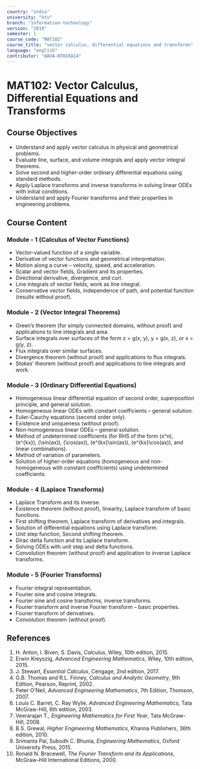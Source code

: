 ```yaml
---
country: "india"
university: "ktu"
branch: "information-technology"
version: "2019"
semester: 1
course_code: "MAT102"
course_title: "vector calculus, differential equations and transforms"
language: "english"
contributor: "@AVA-NTHIKA14"
---
```


# MAT102: Vector Calculus, Differential Equations and Transforms

## Course Objectives

* Understand and apply vector calculus in physical and geometrical problems.  
* Evaluate line, surface, and volume integrals and apply vector integral theorems.  
* Solve second and higher-order ordinary differential equations using standard methods.  
* Apply Laplace transforms and inverse transforms in solving linear ODEs with initial conditions.  
* Understand and apply Fourier transforms and their properties in engineering problems.  

## Course Content

### Module - 1 (Calculus of Vector Functions)

* Vector-valued function of a single variable.  
* Derivative of vector functions and geometrical interpretation.  
* Motion along a curve – velocity, speed, and acceleration.  
* Scalar and vector fields, Gradient and its properties.  
* Directional derivative, divergence, and curl.  
* Line integrals of vector fields, work as line integral.  
* Conservative vector fields, independence of path, and potential function (results without proof).  

### Module - 2 (Vector Integral Theorems)

* Green’s theorem (for simply connected domains, without proof) and applications to line integrals and area.  
* Surface integrals over surfaces of the form z = g(x, y), y = g(x, z), or x = g(y, z).  
* Flux integrals over similar surfaces.  
* Divergence theorem (without proof) and applications to flux integrals.  
* Stokes’ theorem (without proof) and applications to line integrals and work.  

### Module - 3 (Ordinary Differential Equations)

* Homogeneous linear differential equation of second order, superposition principle, and general solution.  
* Homogeneous linear ODEs with constant coefficients – general solution.  
* Euler-Cauchy equations (second order only).  
* Existence and uniqueness (without proof).  
* Non-homogeneous linear ODEs – general solution.  
* Method of undetermined coefficients (for RHS of the form \(x^n\), \(e^{kx}\), \(\sin(ax)\), \(\cos(ax)\), \(e^{kx}\sin(ax)\), \(e^{kx}\cos(ax)\), and linear combinations).  
* Method of variation of parameters.  
* Solution of higher-order equations (homogeneous and non-homogeneous with constant coefficients) using undetermined coefficients.  

### Module - 4 (Laplace Transforms)

* Laplace Transform and its inverse.  
* Existence theorem (without proof), linearity, Laplace transform of basic functions.  
* First shifting theorem, Laplace transform of derivatives and integrals.  
* Solution of differential equations using Laplace transform.  
* Unit step function, Second shifting theorem.  
* Dirac delta function and its Laplace transform.  
* Solving ODEs with unit step and delta functions.  
* Convolution theorem (without proof) and application to inverse Laplace transforms.  

### Module - 5 (Fourier Transforms)

* Fourier integral representation.  
* Fourier sine and cosine integrals.  
* Fourier sine and cosine transforms, inverse transforms.  
* Fourier transform and inverse Fourier transform – basic properties.  
* Fourier transform of derivatives.  
* Convolution theorem (without proof).  

## References

1. H. Anton, I. Biven, S. Davis, *Calculus*, Wiley, 10th edition, 2015.  
2. Erwin Kreyszig, *Advanced Engineering Mathematics*, Wiley, 10th edition, 2015.  
3. J. Stewart, *Essential Calculus*, Cengage, 2nd edition, 2017.  
4. G.B. Thomas and R.L. Finney, *Calculus and Analytic Geometry*, 9th Edition, Pearson, Reprint, 2002.  
5. Peter O’Neil, *Advanced Engineering Mathematics*, 7th Edition, Thomson, 2007.  
6. Louis C. Barret, C. Ray Wylie, *Advanced Engineering Mathematics*, Tata McGraw-Hill, 6th edition, 2003.  
7. Veerarajan T., *Engineering Mathematics for First Year*, Tata McGraw-Hill, 2008.  
8. B.S. Grewal, *Higher Engineering Mathematics*, Khanna Publishers, 36th edition, 2010.  
9. Srimanta Pal, Subodh C. Bhunia, *Engineering Mathematics*, Oxford University Press, 2015.  
10. Ronald N. Bracewell, *The Fourier Transform and its Applications*, McGraw–Hill International Editions, 2000.  
